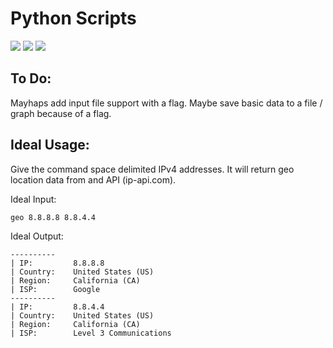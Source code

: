 # Python Scripts

[![](https://img.shields.io/badge/status-%20active%20development-red.svg)](https://github.com/blhowell/python_scripts)
[![](https://img.shields.io/badge/language-python%203-brightgreen.svg)](https://github.com/blhowell/python_scripts)
[![](https://img.shields.io/badge/license-MIT%20-blue.svg)](https://github.com/blhowell/python_scripts)

## To Do:
Mayhaps add input file support with a flag.
Maybe save basic data to a file / graph because of a flag.

## Ideal Usage:
Give the command space delimited IPv4 addresses. It will return geo location data from and API (ip-api.com).

Ideal Input:

`geo 8.8.8.8 8.8.4.4`

Ideal Output:
```
----------
| IP:         8.8.8.8
| Country:    United States (US)
| Region:     California (CA)
| ISP:        Google
----------
| IP:         8.8.4.4
| Country:    United States (US)
| Region:     California (CA)
| ISP:        Level 3 Communications
```
